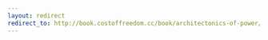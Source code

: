```yaml
---
layout: redirect
redirect_to: http://book.costoffreedom.cc/book/architectonics-of-power/the-cost-of-internet-freedom.html
---
```

